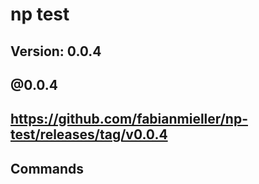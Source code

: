 # np test

## Version: 0.0.4

## @0.0.4

## https://github.com/fabianmieller/np-test/releases/tag/v0.0.4

## Commands
